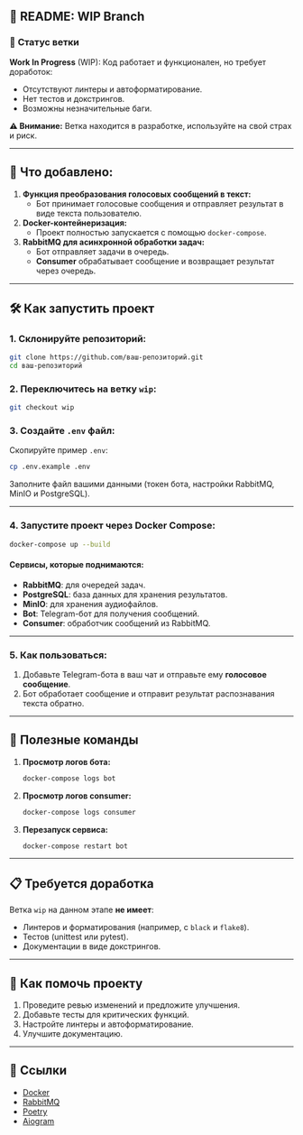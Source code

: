 ## 📄 **README: WIP Branch**

### 🚧 **Статус ветки**
**Work In Progress** (WIP): Код работает и функционален, но требует доработок:
- Отсутствуют линтеры и автоформатирование.
- Нет тестов и докстрингов.
- Возможны незначительные баги.

**⚠️ Внимание:** Ветка находится в разработке, используйте на свой страх и риск.

---

## 🚀 **Что добавлено:**
1. **Функция преобразования голосовых сообщений в текст:**
   - Бот принимает голосовые сообщения и отправляет результат в виде текста пользователю.
2. **Docker-контейнеризация:**
   - Проект полностью запускается с помощью `docker-compose`.
3. **RabbitMQ для асинхронной обработки задач:**
   - Бот отправляет задачи в очередь.
   - **Consumer** обрабатывает сообщение и возвращает результат через очередь.

---

## 🛠️ **Как запустить проект**

### 1. **Склонируйте репозиторий:**
```bash
git clone https://github.com/ваш-репозиторий.git
cd ваш-репозиторий
```

### 2. **Переключитесь на ветку `wip`:**
```bash
git checkout wip
```

### 3. **Создайте `.env` файл:**
Скопируйте пример `.env`:
```bash
cp .env.example .env
```
Заполните файл вашими данными (токен бота, настройки RabbitMQ, MinIO и PostgreSQL).

---

### 4. **Запустите проект через Docker Compose:**
```bash
docker-compose up --build
```

#### **Сервисы, которые поднимаются:**
- **RabbitMQ**: для очередей задач.
- **PostgreSQL**: база данных для хранения результатов.
- **MinIO**: для хранения аудиофайлов.
- **Bot**: Telegram-бот для получения сообщений.
- **Consumer**: обработчик сообщений из RabbitMQ.

---

### 5. **Как пользоваться:**

1. Добавьте Telegram-бота в ваш чат и отправьте ему **голосовое сообщение**.
2. Бот обработает сообщение и отправит результат распознавания текста обратно.

---

## 🐳 **Полезные команды**

1. **Просмотр логов бота:**
   ```bash
   docker-compose logs bot
   ```

2. **Просмотр логов consumer:**
   ```bash
   docker-compose logs consumer
   ```

3. **Перезапуск сервиса:**
   ```bash
   docker-compose restart bot
   ```

---

## 📋 **Требуется доработка**
Ветка `wip` на данном этапе **не имеет**:
- Линтеров и форматирования (например, с `black` и `flake8`).
- Тестов (unittest или pytest).
- Документации в виде докстрингов.

---

## 🤝 **Как помочь проекту**
1. Проведите ревью изменений и предложите улучшения.
2. Добавьте тесты для критических функций.
3. Настройте линтеры и автоформатирование.
4. Улучшите документацию.

---

## 🔗 **Ссылки**
- [Docker](https://docs.docker.com/)
- [RabbitMQ](https://www.rabbitmq.com/)
- [Poetry](https://python-poetry.org/)
- [Aiogram](https://docs.aiogram.dev/)

